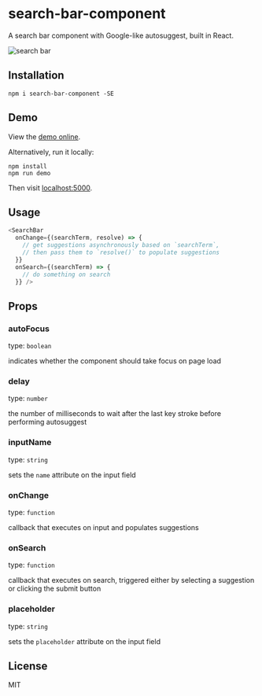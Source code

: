 # search-bar-component

A search bar component with Google-like autosuggest, built in React.

![search bar](http://s3.io/aU1rkdpjjSajYDvv8Xlv069w.gif)

## Installation

```
npm i search-bar-component -SE
```

## Demo

View the [demo online](https://jameswomack.github.io/search-bar-component).

Alternatively, run it locally:

```
npm install
npm run demo
```

Then visit [localhost:5000](http://localhost:5000).

## Usage

```js
<SearchBar
  onChange={(searchTerm, resolve) => {
    // get suggestions asynchronously based on `searchTerm`,
    // then pass them to `resolve()` to populate suggestions
  }}
  onSearch={(searchTerm) => {
    // do something on search
  }} />
```

## Props

### autoFocus

type: `boolean`

indicates whether the component should take focus on
page load

### delay

type: `number`

the number of milliseconds to wait after the last key
stroke before performing autosuggest

### inputName

type: `string`

sets the `name` attribute on the input field

### onChange

type: `function`

callback that executes on input and populates suggestions

### onSearch

type: `function`

callback that executes on search, triggered either by selecting a suggestion
or clicking the submit button

### placeholder

type: `string`

sets the `placeholder` attribute on the input field

## License

MIT
